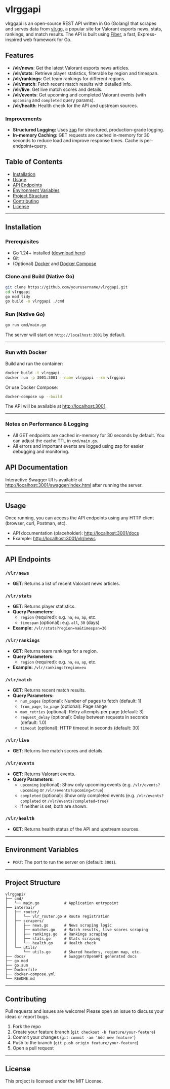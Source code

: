 # vlrggapi

vlrggapi is an open-source REST API written in Go (Golang) that scrapes and serves data from [vlr.gg](https://www.vlr.gg), a popular site for Valorant esports news, stats, rankings, and match results. The API is built using [Fiber](https://gofiber.io/), a fast, Express-inspired web framework for Go.

## Features

- **/vlr/news**: Get the latest Valorant esports news articles.
- **/vlr/stats**: Retrieve player statistics, filterable by region and timespan.
- **/vlr/rankings**: Get team rankings for different regions.
- **/vlr/match**: Fetch recent match results with detailed info.
- **/vlr/live**: Get live match scores and details.
- **/vlr/events**: Get upcoming and completed Valorant events (with `upcoming` and `completed` query params).
- **/vlr/health**: Health check for the API and upstream sources.

### Improvements

- **Structured Logging:** Uses [zap](https://github.com/uber-go/zap) for structured, production-grade logging.
- **In-memory Caching:** GET requests are cached in-memory for 30 seconds to reduce load and improve response times. Cache is per-endpoint+query.

## Table of Contents

- [Installation](#installation)
- [Usage](#usage)
- [API Endpoints](#api-endpoints)
- [Environment Variables](#environment-variables)
- [Project Structure](#project-structure)
- [Contributing](#contributing)
- [License](#license)

---

## Installation

### Prerequisites

- Go 1.24+ installed ([download here](https://go.dev/dl/))
- Git
- (Optional) [Docker](https://www.docker.com/) and [Docker Compose](https://docs.docker.com/compose/)

### Clone and Build (Native Go)

```bash
git clone https://github.com/yourusername/vlrggapi.git
cd vlrggapi
go mod tidy
go build -o vlrggapi ./cmd
```

### Run (Native Go)

```bash
go run cmd/main.go
```

The server will start on `http://localhost:3001` by default.

---

### Run with Docker

Build and run the container:

```bash
docker build -t vlrggapi .
docker run -p 3001:3001 --name vlrggapi --rm vlrggapi
```

Or use Docker Compose:

```bash
docker-compose up --build
```

The API will be available at [http://localhost:3001](http://localhost:3001).

---

### Notes on Performance & Logging

- All GET endpoints are cached in-memory for 30 seconds by default. You can adjust the cache TTL in `cmd/main.go`.
- All errors and important events are logged using zap for easier debugging and monitoring.

## API Documentation

Interactive Swagger UI is available at [http://localhost:3001/swagger/index.html](http://localhost:3001/swagger/index.html) after running the server.

---

## Usage

Once running, you can access the API endpoints using any HTTP client (browser, curl, Postman, etc).

- API documentation (placeholder): [http://localhost:3001/docs](http://localhost:3001/docs)
- Example: [http://localhost:3001/vlr/news](http://localhost:3001/vlr/news)

---

## API Endpoints

### `/vlr/news`
- **GET**: Returns a list of recent Valorant news articles.

### `/vlr/stats`
- **GET**: Returns player statistics.
- **Query Parameters:**
  - `region` (required): e.g. `na`, `eu`, `ap`, etc.
  - `timespan` (optional): e.g. `all`, `30` (days)
- **Example:** `/vlr/stats?region=na&timespan=30`

### `/vlr/rankings`
- **GET**: Returns team rankings for a region.
- **Query Parameters:**
  - `region` (required): e.g. `na`, `eu`, `ap`, etc.
- **Example:** `/vlr/rankings?region=eu`

### `/vlr/match`
- **GET**: Returns recent match results.
- **Query Parameters:**
  - `num_pages` (optional): Number of pages to fetch (default: 1)
  - `from_page`, `to_page` (optional): Page range
  - `max_retries` (optional): Retry attempts per page (default: 3)
  - `request_delay` (optional): Delay between requests in seconds (default: 1.0)
  - `timeout` (optional): HTTP timeout in seconds (default: 30)

### `/vlr/live`
- **GET**: Returns live match scores and details.

### `/vlr/events`
- **GET**: Returns Valorant events.
- **Query Parameters:**
  - `upcoming` (optional): Show only upcoming events (e.g. `/vlr/events?upcoming` or `/vlr/events?upcoming=true`)
  - `completed` (optional): Show only completed events (e.g. `/vlr/events?completed` or `/vlr/events?completed=true`)
  - If neither is set, both are shown.

### `/vlr/health`
- **GET**: Returns health status of the API and upstream sources.

---

## Environment Variables

- `PORT`: The port to run the server on (default: `3001`).

---

## Project Structure

```
vlrggapi/
├── cmd/
│   └── main.go           # Application entrypoint
├── internal/
│   ├── router/
│   │   └── vlr_router.go # Route registration
│   ├── scrapers/
│   │   ├── news.go       # News scraping logic
│   │   ├── matches.go    # Match results, live scores scraping
│   │   ├── rankings.go   # Rankings scraping
│   │   ├── stats.go      # Stats scraping
│   │   └── health.go     # Health check
│   └── utils/
│       └── utils.go      # Shared headers, region map, etc.
├── docs/                 # Swagger/OpenAPI generated docs
├── go.mod
├── go.sum
├── Dockerfile
├── docker-compose.yml
└── README.md
```

---

## Contributing

Pull requests and issues are welcome! Please open an issue to discuss your ideas or report bugs.

1. Fork the repo
2. Create your feature branch (`git checkout -b feature/your-feature`)
3. Commit your changes (`git commit -am 'Add new feature'`)
4. Push to the branch (`git push origin feature/your-feature`)
5. Open a pull request

---

## License

This project is licensed under the MIT License.
